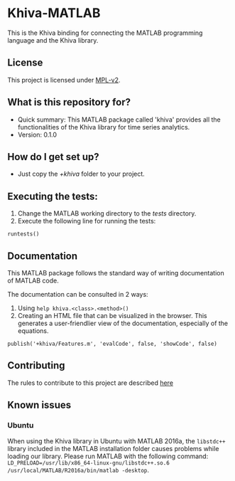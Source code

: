 # Khiva-MATLAB
This is the Khiva binding for connecting the MATLAB programming language and the Khiva library.

## License
This project is licensed under [MPL-v2](https://www.mozilla.org/en-US/MPL/2.0/).

## What is this repository for?

* Quick summary:
This MATLAB package called 'khiva' provides all the functionalities of the Khiva library for time series analytics.
* Version:
0.1.0

## How do I get set up?
* Just copy the *+khiva* folder to your project.

## Executing the tests:
1. Change the MATLAB working directory to the *tests* directory.
2. Execute the following line for running the tests:

```
runtests()
```

## Documentation
This MATLAB package follows the standard way of writing documentation of MATLAB code.

The documentation can be consulted in 2 ways:
1. Using `help khiva.<class>.<method>()`
2. Creating an HTML file that can be visualized in the browser. This generates
   a user-friendlier view of the documentation, especially of the equations.
```
publish('+khiva/Features.m', 'evalCode', false, 'showCode', false)
```

## Contributing
The rules to contribute to this project are described [here](CONTRIBUTING.md)

## Known issues

### Ubuntu
When using the Khiva library in Ubuntu with MATLAB 2016a, the `libstdc++` library included in the MATLAB installation folder causes problems while loading our library. Please run MATLAB with the following command: `LD_PRELOAD=/usr/lib/x86_64-linux-gnu/libstdc++.so.6 /usr/local/MATLAB/R2016a/bin/matlab -desktop`.

